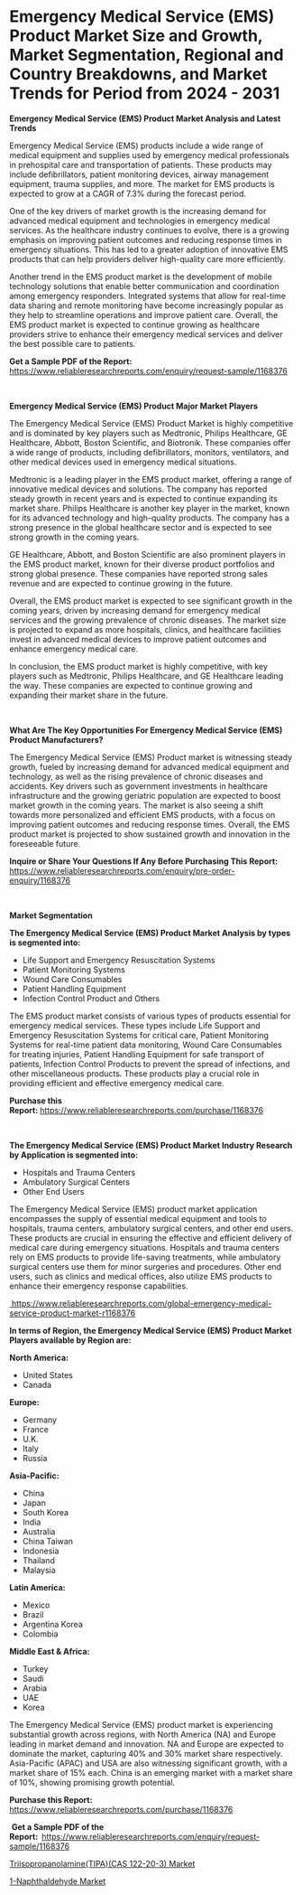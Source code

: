 <p><h1>Emergency Medical Service (EMS) Product Market Size and Growth, Market Segmentation, Regional and Country Breakdowns, and Market Trends for Period from 2024 -  2031</h1></p><p><strong>Emergency Medical Service (EMS) Product Market Analysis and Latest Trends</strong></p>
<p><p>Emergency Medical Service (EMS) products include a wide range of medical equipment and supplies used by emergency medical professionals in prehospital care and transportation of patients. These products may include defibrillators, patient monitoring devices, airway management equipment, trauma supplies, and more. The market for EMS products is expected to grow at a CAGR of 7.3% during the forecast period.</p><p>One of the key drivers of market growth is the increasing demand for advanced medical equipment and technologies in emergency medical services. As the healthcare industry continues to evolve, there is a growing emphasis on improving patient outcomes and reducing response times in emergency situations. This has led to a greater adoption of innovative EMS products that can help providers deliver high-quality care more efficiently.</p><p>Another trend in the EMS product market is the development of mobile technology solutions that enable better communication and coordination among emergency responders. Integrated systems that allow for real-time data sharing and remote monitoring have become increasingly popular as they help to streamline operations and improve patient care. Overall, the EMS product market is expected to continue growing as healthcare providers strive to enhance their emergency medical services and deliver the best possible care to patients.</p></p>
<p><strong>Get a Sample PDF of the Report:&nbsp;</strong> <a href="https://www.reliableresearchreports.com/enquiry/request-sample/1168376">https://www.reliableresearchreports.com/enquiry/request-sample/1168376</a></p>
<p>&nbsp;</p>
<p><strong>Emergency Medical Service (EMS) Product Major Market Players</strong></p>
<p><p>The Emergency Medical Service (EMS) Product Market is highly competitive and is dominated by key players such as Medtronic, Philips Healthcare, GE Healthcare, Abbott, Boston Scientific, and Biotronik. These companies offer a wide range of products, including defibrillators, monitors, ventilators, and other medical devices used in emergency medical situations. </p><p>Medtronic is a leading player in the EMS product market, offering a range of innovative medical devices and solutions. The company has reported steady growth in recent years and is expected to continue expanding its market share. Philips Healthcare is another key player in the market, known for its advanced technology and high-quality products. The company has a strong presence in the global healthcare sector and is expected to see strong growth in the coming years. </p><p>GE Healthcare, Abbott, and Boston Scientific are also prominent players in the EMS product market, known for their diverse product portfolios and strong global presence. These companies have reported strong sales revenue and are expected to continue growing in the future. </p><p>Overall, the EMS product market is expected to see significant growth in the coming years, driven by increasing demand for emergency medical services and the growing prevalence of chronic diseases. The market size is projected to expand as more hospitals, clinics, and healthcare facilities invest in advanced medical devices to improve patient outcomes and enhance emergency medical care. </p><p>In conclusion, the EMS product market is highly competitive, with key players such as Medtronic, Philips Healthcare, and GE Healthcare leading the way. These companies are expected to continue growing and expanding their market share in the future.</p></p>
<p>&nbsp;</p>
<p><strong>What Are The Key Opportunities For Emergency Medical Service (EMS) Product Manufacturers?</strong></p>
<p><p>The Emergency Medical Service (EMS) Product market is witnessing steady growth, fueled by increasing demand for advanced medical equipment and technology, as well as the rising prevalence of chronic diseases and accidents. Key drivers such as government investments in healthcare infrastructure and the growing geriatric population are expected to boost market growth in the coming years. The market is also seeing a shift towards more personalized and efficient EMS products, with a focus on improving patient outcomes and reducing response times. Overall, the EMS product market is projected to show sustained growth and innovation in the foreseeable future.</p></p>
<p><strong>Inquire or Share Your Questions If Any Before Purchasing This Report:</strong> <a href="https://www.reliableresearchreports.com/enquiry/pre-order-enquiry/1168376">https://www.reliableresearchreports.com/enquiry/pre-order-enquiry/1168376</a></p>
<p>&nbsp;</p>
<p><strong>Market Segmentation</strong></p>
<p><strong>The Emergency Medical Service (EMS) Product Market Analysis by types is segmented into:</strong></p>
<p><ul><li>Life Support and Emergency Resuscitation Systems</li><li>Patient Monitoring Systems</li><li>Wound Care Consumables</li><li>Patient Handling Equipment</li><li>Infection Control Product and Others</li></ul></p>
<p><p>The EMS product market consists of various types of products essential for emergency medical services. These types include Life Support and Emergency Resuscitation Systems for critical care, Patient Monitoring Systems for real-time patient data monitoring, Wound Care Consumables for treating injuries, Patient Handling Equipment for safe transport of patients, Infection Control Products to prevent the spread of infections, and other miscellaneous products. These products play a crucial role in providing efficient and effective emergency medical care.</p></p>
<p><strong>Purchase this Report:&nbsp;</strong><a href="https://www.reliableresearchreports.com/purchase/1168376">https://www.reliableresearchreports.com/purchase/1168376</a></p>
<p>&nbsp;</p>
<p><strong>The Emergency Medical Service (EMS) Product Market Industry Research by Application is segmented into:</strong></p>
<p><ul><li>Hospitals and Trauma Centers</li><li>Ambulatory Surgical Centers</li><li>Other End Users</li></ul></p>
<p><p>The Emergency Medical Service (EMS) product market application encompasses the supply of essential medical equipment and tools to hospitals, trauma centers, ambulatory surgical centers, and other end users. These products are crucial in ensuring the effective and efficient delivery of medical care during emergency situations. Hospitals and trauma centers rely on EMS products to provide life-saving treatments, while ambulatory surgical centers use them for minor surgeries and procedures. Other end users, such as clinics and medical offices, also utilize EMS products to enhance their emergency response capabilities.</p></p>
<p><a href="https://www.reliableresearchreports.com/global-emergency-medical-service-product-market-r1168376">&nbsp;https://www.reliableresearchreports.com/global-emergency-medical-service-product-market-r1168376</a></p>
<p><strong>In terms of Region, the Emergency Medical Service (EMS) Product Market Players available by Region are:</strong></p>
<p>
    <p> <strong> North America: </strong>
        <ul>
            <li>United States</li>
            <li>Canada</li>
        </ul>
        </p> 
    <p> <strong> Europe: </strong>
        <ul>
            <li>Germany</li>
            <li>France</li>
            <li>U.K.</li>
            <li>Italy</li>
            <li>Russia</li>
        </ul>
        </p> 
    <p> <strong> Asia-Pacific: </strong>
        <ul>
            <li>China</li>
            <li>Japan</li>
            <li>South Korea</li>
            <li>India</li>
            <li>Australia</li>
            <li>China Taiwan</li>
            <li>Indonesia</li>
            <li>Thailand</li>
            <li>Malaysia</li>
        </ul>
        </p> 
    <p> <strong> Latin America: </strong>
        <ul>
            <li>Mexico</li>
            <li>Brazil</li>
            <li>Argentina Korea</li>
            <li>Colombia</li>
        </ul>
        </p> 
    <p> <strong> Middle East & Africa: </strong>
        <ul>
            <li>Turkey</li>
            <li>Saudi</li>
            <li>Arabia</li>
            <li>UAE</li>
            <li>Korea</li>
        </ul>
    </p>
    </p>
<p><p>The Emergency Medical Service (EMS) product market is experiencing substantial growth across regions, with North America (NA) and Europe leading in market demand and innovation. NA and Europe are expected to dominate the market, capturing 40% and 30% market share respectively. Asia-Pacific (APAC) and USA are also witnessing significant growth, with a market share of 15% each. China is an emerging market with a market share of 10%, showing promising growth potential.</p></p>
<p><strong>Purchase this Report: </strong><a href="https://www.reliableresearchreports.com/purchase/1168376">https://www.reliableresearchreports.com/purchase/1168376</a></p>
<p>&nbsp;<strong>Get a Sample PDF of the Report:&nbsp;&nbsp;</strong><a href="https://www.reliableresearchreports.com/enquiry/request-sample/1168376">https://www.reliableresearchreports.com/enquiry/request-sample/1168376</a></p>
<p><strong></strong></p>
<p><p><a href="https://full-wildebeest-80b.notion.site/Triisopropanolamine-TIPA-CAS-122-20-3-Market-Report-Reveals-the-Latest-Trends-And-Growth-Opportuni-fd87f14eae7e4447bb276b19167b4b3d">Triisopropanolamine(TIPA)(CAS 122-20-3) Market</a></p><p><a href="https://issuu.com/reportprime-2/docs/1-naphthaldehyde-market-size-2030.pptx">1-Naphthaldehyde Market</a></p></p>